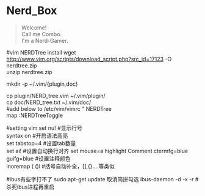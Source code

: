 # Nerd_Box
> Welcome!  
Call me Combo.  
I'm a Nerd-Gamer.  

#vim NERDTree install
wget http://www.vim.org/scripts/download_script.php?src_id=17123 -O nerdtree.zip   
unzip nerdtree.zip  
  
mkdir -p ~/.vim/{plugin,doc}  

cp plugin/NERD_tree.vim ~/.vim/plugin/  
cp doc/NERD_tree.txt ~/.vim/doc/  
#add below to /etc/vim/vimrc
" NERDTree  
map <F10> :NERDTreeToggle<CR>  

#setting vim
set nu!										#显示行号  
syntax on									#开启语法高亮  
set tabstop=4								#设置tab数量  
set ai!										#设置自动换行对齐
set mouse=a
highlight Comment ctermfg=blue guifg=blue	#设置注释颜色  
inoremap ( ()<ESC>i							#括号自动补全，[],{}....等类似  

#ibus有些字打不了
sudo apt-get update
取消简拼勾选
ibus-daemon -d -x -r						#杀死ibus进程再重启  


